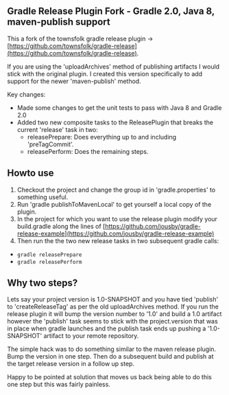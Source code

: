 ## Gradle Release Plugin Fork - Gradle 2.0, Java 8, maven-publish support

This a fork of the townsfolk gradle release plugin -> [https://github.com/townsfolk/gradle-release](https://github.com/townsfolk/gradle-release).

If you are using the 'uploadArchives' method of publishing artifacts I would stick with the original plugin. 
I created this version specifically to add support for the newer 'maven-publish' method. 

Key changes:

* Made some changes to get the unit tests to pass with Java 8 and Gradle 2.0
* Added two new composite tasks to the ReleasePlugin that breaks the current 'release' task in two:
  * releasePrepare: Does everything up to and including 'preTagCommit'.
  * releasePerform: Does the remaining steps.


## Howto use

1. Checkout the project and change the group id in 'gradle.properties' to something useful.
2. Run 'gradle publishToMavenLocal' to get yourself a local copy of the plugin.
3. In the project for which you want to use the release plugin modify your build.gradle along the lines of
[https://github.com/jousby/gradle-release-example](https://github.com/jousby/gradle-release-example)
4. Then run the the two new release tasks in two subsequent gradle calls:
  * `gradle releasePrepare`
  * `gradle releasePerform`
  
## Why two steps?

Lets say your project version is 1.0-SNAPSHOT and you have tied 'publish' to 'createReleaseTag' as per the
old uploadArchives method. If you run the release plugin it will bump the version number to '1.0' and build
a 1.0 artifact however the 'publish' task seems to stick with the project.version that was in place when
gradle launches and the publish task ends up pushing a '1.0-SNAPSHOT' artifact to your remote repository.

The simple hack was to do something similar to the maven release plugin. Bump the version in one step. Then 
do a subsequent build and publish at the target release version in a follow up step. 

Happy to be pointed at solution that moves us back being able to do this one step but this was fairly 
painless.
